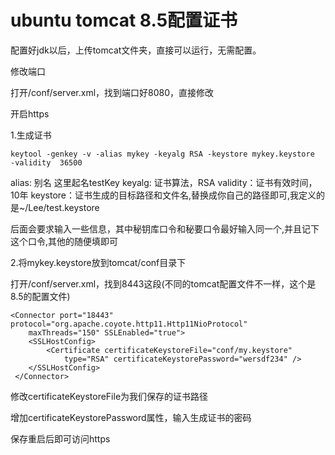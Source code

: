 # ubuntu tomcat 8.5配置证书

配置好jdk以后，上传tomcat文件夹，直接可以运行，无需配置。

修改端口

打开/conf/server.xml，找到端口好8080，直接修改

开启https

1.生成证书

```
keytool -genkey -v -alias mykey -keyalg RSA -keystore mykey.keystore  -validity  36500
```

alias: 别名 这里起名testKey
keyalg: 证书算法，RSA
validity：证书有效时间，10年
keystore：证书生成的目标路径和文件名,替换成你自己的路径即可,我定义的是~/Lee/test.keystore

后面会要求输入一些信息，其中秘钥库口令和秘要口令最好输入同一个,并且记下这个口令,其他的随便填即可

2.将mykey.keystore放到tomcat/conf目录下

打开/conf/server.xml，找到8443这段(不同的tomcat配置文件不一样，这个是8.5的配置文件)

 

```
<Connector port="18443" protocol="org.apache.coyote.http11.Http11NioProtocol"
    maxThreads="150" SSLEnabled="true">
    <SSLHostConfig>
        <Certificate certificateKeystoreFile="conf/my.keystore"
            type="RSA" certificateKeystorePassword="wersdf234" />
    </SSLHostConfig>
 </Connector>
```

修改certificateKeystoreFile为我们保存的证书路径

增加certificateKeystorePassword属性，输入生成证书的密码

保存重启后即可访问https